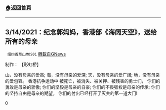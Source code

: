 ###  [:house:返回首頁](https://github.com/ourhimalayas/txt)
---

## 3/14/2021：纪念郭妈妈，香港部《海阔天空》，送给所有的母亲
` 纽约香草山MOS01` [轉載自GNews](https://gnews.org/zh-hans/976188/)

制作： 【彩虹桥】

山，没有母亲的爱高;
海，没有母亲的爱深;
天，没有母亲的爱广阔;
地，没有母亲的爱包容。
香港抗争运动中
被死亡，被消失、被关押、被残害的勇士们，
你们的勇敢是母亲的骄傲;
你们的坚毅是母亲的自豪;
你们的不畏强权是母亲的传承;
你们的坚持自由是母亲的期望。
你们的付出已经打开了灭共的第一道大⻔!

0
